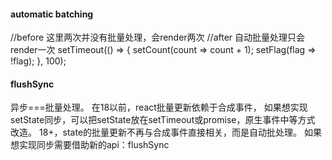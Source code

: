 #### automatic batching
//before 这里两次并没有批量处理，会render两次
//after  自动批量处理只会render一次
setTimeout(() => {
  setCount(count => count + 1);
  setFlag(flag => !flag);
}, 100);

#### flushSync
异步===批量处理。
在18以前，react批量更新依赖于合成事件，
如果想实现setState同步，可以把setState放在setTimeout或promise，原生事件中等方式
改造。
18+，state的批量更新不再与合成事件直接相关，而是自动批处理。
如果想实现同步需要借助新的api：flushSync



